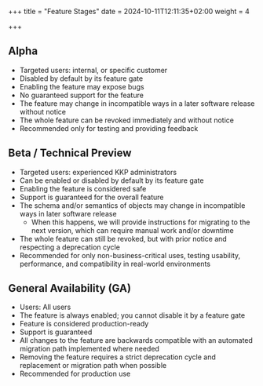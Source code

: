 +++
title = "Feature Stages"
date = 2024-10-11T12:11:35+02:00
weight = 4

+++

## Alpha

- Targeted users: internal, or specific customer
- Disabled by default by its feature gate
- Enabling the feature may expose bugs
- No guaranteed support for the feature
- The feature may change in incompatible ways in a later software release without notice
- The whole feature can be revoked immediately and without notice
- Recommended only for testing and providing feedback


## Beta / Technical Preview

- Targeted users: experienced KKP administrators
- Can be enabled or disabled by default by its feature gate
- Enabling the feature is considered safe
- Support is guaranteed for the overall feature
- The schema and/or semantics of objects may change in incompatible ways in later software release
  - When this happens, we will provide instructions for migrating to the next version, which can require manual work and/or downtime
- The whole feature can still be revoked, but with prior notice and respecting a deprecation cycle
- Recommended for only non-business-critical uses, testing usability, performance, and compatibility in real-world environments


## General Availability (GA)

- Users: All users
- The feature is always enabled; you cannot disable it by a feature gate
- Feature is considered production-ready
- Support is guaranteed
- All changes to the feature are backwards compatible with an automated migration path implemented where needed
- Removing the feature requires a strict deprecation cycle and replacement or migration path when possible
- Recommended for production use
